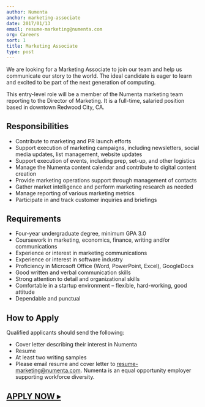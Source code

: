 ```yaml
---
author: Numenta
anchor: marketing-associate
date: 2017/01/13
email: resume-marketing@numenta.com
org: Careers
sort: 1
title: Marketing Associate
type: post
---
```


We are looking for a Marketing Associate to join our team and help us communicate our story to the world. The ideal candidate is eager to learn and excited to be part of the next generation of computing.

This entry-level role will be a member of the Numenta marketing team reporting to the Director of Marketing. It is a full-time, salaried position based in downtown Redwood City, CA.

## Responsibilities
* Contribute to marketing and PR launch efforts
* Support execution of marketing campaigns, including newsletters, social media updates, list management, website updates
* Support execution of events, including prep, set-up, and other logistics
* Manage the Numenta content calendar and contribute to digital content creation
* Provide marketing operations support through management of contacts
*	Gather market intelligence and perform marketing research as needed
*	Manage reporting of various marketing metrics
*	Participate in and track customer inquiries and briefings

## Requirements
*	Four-year undergraduate degree, minimum GPA 3.0
*	Coursework in marketing, economics, finance, writing and/or communications
*	Experience or interest in marketing communications
*	Experience or interest in software industry
*	Proficiency in Microsoft Office (Word, PowerPoint, Excel), GoogleDocs
*	Good written and verbal communication skills
*	Strong attention to detail and organizational skills
*	Comfortable in a startup environment – flexible, hard-working, good attitude
*	Dependable and punctual

## How to Apply
Qualified applicants should send the following: 

* Cover letter describing their interest in Numenta
* Resume
* At least two writing samples
* Please email resume and cover letter to resume-marketing@numenta.com. Numenta is an equal opportunity employer supporting workforce diversity.



## **[APPLY NOW ▸](mailto:resume-marketing@numenta.com)**







